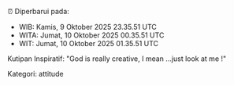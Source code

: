 ⏰ Diperbarui pada:
- WIB: Kamis, 9 Oktober 2025 23.35.51 UTC
- WITA: Jumat, 10 Oktober 2025 00.35.51 UTC
- WIT: Jumat, 10 Oktober 2025 01.35.51 UTC

Kutipan Inspiratif:
"God is really creative, I mean ...just look at me !"


Kategori: attitude

